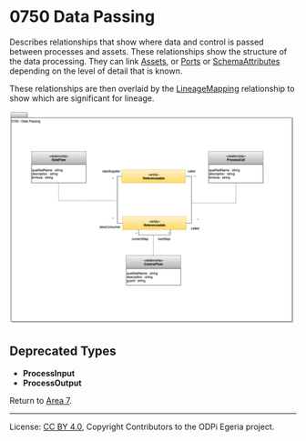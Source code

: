 <!-- SPDX-License-Identifier: CC-BY-4.0 -->
<!-- Copyright Contributors to the ODPi Egeria project. -->

# 0750 Data Passing

Describes relationships that show where data and control is passed between processes and assets.
These relationships show the structure of the data processing.
They can link [Assets](0010-Base-Model.md), or [Ports](0217-Ports.md) or [SchemaAttributes](0505-Schema-Attributes.md)
depending on the level of detail that is known.

These relationships are then overlaid by the [LineageMapping](0770-Lineage-Mapping.md) relationship to
show which are significant for lineage.


![UML](0750-Data-Passing.png#pagewidth)


## Deprecated Types

* **ProcessInput**
* **ProcessOutput**

Return to [Area 7](Area-7-models.md).

----
License: [CC BY 4.0](https://creativecommons.org/licenses/by/4.0/),
Copyright Contributors to the ODPi Egeria project.